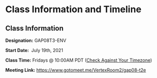# Class Information and Timeline

<h2>Class Information</h2>
<p><strong>Designation:</strong> GAP08T3-ENV</p>
<p><strong>Start Date:</strong>&nbsp; July 19th, 2021</p>
<p><strong>Class Time:</strong> Fridays @ 10:00AM PDT (<a class="inline_disabled" href="https://www.timeanddate.com/worldclock/converter.html?iso=20210723T170000&amp;p1=840&amp;p2=136&amp;p3=195&amp;p4=214&amp;p5=176&amp;p6=102&amp;p7=248" target="_blank">Check Against Your Timezone</a>)</p>
<p><strong>Meeting Link:</strong> <a class="inline_disabled" title="https://www.gotomeet.me/VertexRoom2/gap08-t2e" role="button" href="https://www.gotomeet.me/VertexRoom2/gap08-t2e" target="_blank">https://www.gotomeet.me/VertexRoom2/gap08-t2e</a></p>